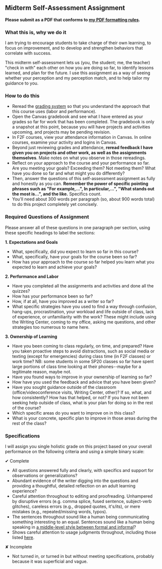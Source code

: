 
## Midterm Self-Assessment Assignment

**Please submit as a PDF that conforms to [my PDF formatting rules](http://drewloewe.net/electronic-document-formatting-rules/).**

### What this is, why we do it

I am trying to encourage students to take charge of their own learning, to focus on improvement, and to develop and strengthen behaviors that correlate with success. 

This midterm self-assessment lets us (you, the student; me, the teacher) "check in with" each other on how you are doing so far, to identify lessons learned, and plan for the future. I use this assignment as a way of seeing whether your perception and my perception match, and to help tailor my guidance to you. 

### How to do this

*   Reread the [grading system](https://github.com/drewloewe/Grading-System/blob/master/grading-system.md) so that you understand the approach that this course uses (labor and performance). 
*   Open the Canvas gradebook and see what I have entered as your grades so far for work that has been completed. The gradebook is only a snapshot at this point, because you will have projects and activities upcoming, and projects may be pending revision. 
*  In F2F courses, view your attendance information in Canvas. In online courses, examine your activity and logins in Canvas.
*  Beyond just reviewing grades and attendance, **reread feedback I have given you on projects and other work, as well as the assignments themselves**. Make notes on what you observe in those rereadings.
*  Reflect on your approach to the course and your performance so far. Are you meeting your goals? Exceeding them? Not meeting them? What have you done so far and what might you do differently?
*  Then, answer the questions of this self-assessment assignment as fully and honestly as you can. **Remember the power of specific pointing phrases such as "For example,...", In particular,...", "What stands out the most is...", and the like.** Specifics count.
*  You'll need about 300 words per paragraph (so, about 900 words total) to do this project completely yet concisely.


### Required Questions of Assignment

Please answer all of these questions in one paragraph per section, using these specific headings to label the sections:

**1. Expectations and Goals** 

*   What, specifically, did you expect to learn so far in this course? 
*   What, specifically, have your goals for the course been so far? 
*   How has your approach to the course so far helped you learn what you expected to learn and achieve your goals?


**2. Performance and Labor** 

* Have you completed all the assignments and activities and done all the quizzes? 
* How has your performance been so far? 
* How, if at all, have you improved as a writer so far? 
* What specific strategies have you used to find a way through confusion, hang-ups, procrastination, your workload and life outside of class, lack of experience, or unfamiliarity with the work? These might include using the Writing Center, coming to my office, asking me questions, and other strategies too numerous to name here. 


**3. Ownership of Learning**

*   Have you been coming to class regularly, on time, and prepared? Have you taken proactive steps to avoid distractions, such as social media or texting (except for emergencies) during class time (in F2F classes) or work time? NB: some students in some SP20 classes so far have spent large portions of class time looking at their phones--maybe for a legitimate reason, maybe not. 
* Have you found ways to improve in your ownership of learning so far?
* How have you used the feedback and advice that you have been given?
* Have you sought guidance outside of the classroom (office/videoconference visits, Writing Center, other)? If so, what, and how consistently? How has that helped, or not? If you have not been seeking help outside of class, what is your plan for doing so in the rest of the course?
* Which specific areas do you want to improve on in this class?
* What is your concrete, specific plan to improve in those areas during the rest of the class?


### Specifications

I will assign you single holistic grade on this project based on your overall performance on the following criteria and using a simple binary scale:

&#10004; Complete

*   All questions answered fully and clearly, with specifics and support for observations or generalizations?
*  Abundant evidence of the writer digging into the questions and providing a thoughtful, detailed reflection on an adult learning experience?
*   Careful attention throughout to editing and proofreading. Unhampered by disruptive errors (e.g. comma splice, fused sentence, subject-verb glitches), careless errors (e.g., dropped quotes, it's/its), or mere mistakes (e.g., repeated/missing words, typos).
*   The sentences throughout sound like a human being communicating something interesting to an equal. Sentences sound like a human being speaking in [a middle-level style between formal and informal](http://drewloewe.net/prose-style/)?
*   Shows careful attention to usage judgments throughout, including those listed [here](https://github.com/drewloewe/editing-and-formatting-guide/blob/master/advice-on-errors-and-usage.md).

&#10008; Incomplete

* Not turned in, or turned in but without meeting specifications, probably because it was superficial and vague.







